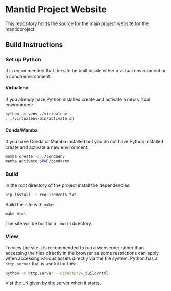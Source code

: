 # Mantid Project Website

This repository holds the source for the main project website for the mantidproject.

## Build Instructions

### Set up Python

It is recommended that the site be built inside either a virtual environment or
a conda environment.

#### Virtualenv

If you already have Python installed create and activate a new virtual environment:

```sh
python -m venv ./virtualenv
. ./virtualenv/bin/activate.sh
```

#### Conda/Mamba

If you have Conda or Mamba installed but you do not have Python installed
create and activate a new environment:

```sh
mamba create -p ./condaenv
mamba activate $PWD/condaenv
```

### Build

In the root directory of the project install the dependencies:

```sh
pip install -r requirements.txt
```

Build the site with `make`:

```
make html
```

The site will be built in a `_build` directory.

### View

To view the site it is recommended to run a webserver rather than accessing
the files directly in the browser as some restrictions can apply when
accessing various assets directly via the file system.
Python has a `http.server` that is useful for this:

```sh
python -m http.server --directory=_build/html
```

Vist the url given by the server when it starts.
